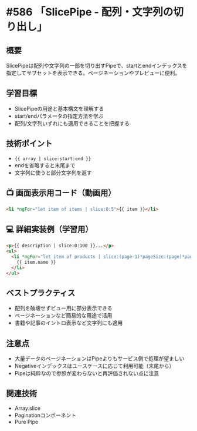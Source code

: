 # #586 「SlicePipe - 配列・文字列の切り出し」

## 概要
SlicePipeは配列や文字列の一部を切り出すPipeで、startとendインデックスを指定してサブセットを表示できる。ページネーションやプレビューに便利。

## 学習目標
- SlicePipeの用途と基本構文を理解する
- start/endパラメータの指定方法を学ぶ
- 配列/文字列いずれにも適用できることを把握する

## 技術ポイント
- `{{ array | slice:start:end }}`
- endを省略すると末尾まで
- 文字列に使うと部分文字列を返す

## 📺 画面表示用コード（動画用）
```html
<li *ngFor="let item of items | slice:0:5">{{ item }}</li>
```

## 💻 詳細実装例（学習用）
```html
<p>{{ description | slice:0:100 }}...</p>
<ul>
  <li *ngFor="let item of products | slice:(page-1)*pageSize:(page)*pageSize">
    {{ item.name }}
  </li>
</ul>
```

## ベストプラクティス
- 配列を破壊せずビュー用に部分表示できる
- ページネーションなど簡易的な用途で活用
- 書籍や記事のイントロ表示など文字列にも適用

## 注意点
- 大量データのページネーションはPipeよりもサービス側で処理が望ましい
- Negativeインデックスはユースケースに応じて利用可能（末尾から）
- Pipeは純粋なので参照が変わらないと再評価されない点に注意

## 関連技術
- Array.slice
- Paginationコンポーネント
- Pure Pipe
